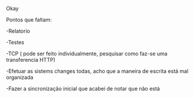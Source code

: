 
Okay

Pontos que faltam:

-Relatorio

-Testes

-TCP ( pode ser feito individualmente, pesquisar como faz-se uma transferencia HTTP)

-Efetuar as sistems changes todas, acho que a maneira de escrita está mal organizada

-Fazer a sincronização inicial que acabei de notar que não está
